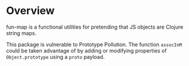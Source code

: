 # Overview

fun-map is a functional utilities for pretending that JS objects are Clojure string maps.

This package is vulnerable to Prototype Pollution. The function `assocInM` could be taken advantage of by adding or modifying properties of `Object.prototype` using a `proto` payload.

